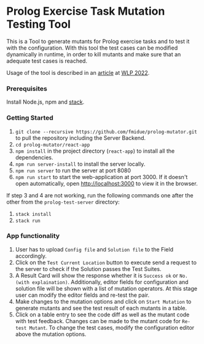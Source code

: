 # Prolog Exercise Task Mutation Testing Tool

This is a Tool to generate mutants for Prolog exercise tasks and to test it with the configuration. With this tool the test cases can be modified
dynamically in runtime, in order to kill mutants and make sure that an adequate test cases is reached.

Usage of the tool is described in an [article](https://wlp2022.dfki.de/data/papers/004.pdf) at [WLP 2022](https://wlp2022.dfki.de/).

### Prerequisites

Install Node.js, npm and [stack](https://docs.haskellstack.org/en/stable/).

### Getting Started

1. `git clone --recursive https://github.com/fmidue/prolog-mutator.git` to pull the repository including the Server Backend.
2. `cd prolog-mutator/react-app`
3. `npm install` in the project directory (`react-app`) to install all the dependencies.
4. `npm run server-install` to install the server locally.
5. `npm run server` to run the server at port 8080
6. `npm run start` to start the web-application at port 3000. If it doesn't open automatically, open [http://localhost:3000](http://localhost:3000) to view it in the browser.

If step 3 and 4 are not working, run the following commands one after the other from the `prolog-test-server` directory:
1. `stack install`
2. `stack run`

### App functionality

1. User has to upload `Config file` and `Solution file` to the Field accordingly.
2. Click on the `Test Current Location` button to execute send a request to the server to check if the Solution passes the Test Suites.
3. A Result Card will show the response whether it is `Success ok` or `No. (with explaination)`. Additionally, editor fields for configuration and solution file will be shown with a list of mutation operators. At this stage user can modify the editor fields and re-test the pair.
4. Make changes to the mutation options and click on `Start Mutation` to generate mutants and see the test result of each mutants in a table.
5. Click on a table entry to see the code diff as well as the mutant code with test feedback. Changes can be made to the mutant code for `Re-test Mutant`. To change the test cases, modify the configuration editor above the mutation options.
